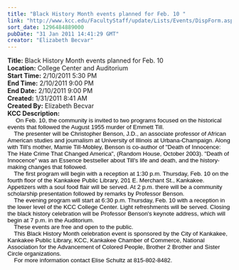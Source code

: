```yaml
---
title: "Black History Month events planned for Feb. 10 "
link: "http://www.kcc.edu/FacultyStaff/update/Lists/Events/DispForm.aspx?ID=39"
sort_date: 1296484889000
pubDate: "31 Jan 2011 14:41:29 GMT"
creator: "Elizabeth Becvar"
---
```


<div><b>Title:</b> Black History Month events planned for Feb. 10 </div>
<div><b>Location:</b> College Center and Auditorium</div>
<div><b>Start Time:</b> 2/10/2011 5:30 PM</div>
<div><b>End Time:</b> 2/10/2011 9:00 PM</div>
<div><b>End Date:</b> 2/10/2011 9:00 PM</div>
<div><b>Created:</b> 1/31/2011 8:41 AM</div>
<div><b>Created By:</b> Elizabeth Becvar</div>
<div><b>KCC Description:</b> <div class=ExternalClass8C01B380AC814DAEBEDB35D4A1B4FD1C><div>
<p class=MsoNormal style="margin:0in 0in 0pt"><span style="font-size:10pt;color:black;font-family:'Arial','sans-serif'"> </span><span style="font-size:10pt;color:black;font-family:'Arial','sans-serif'">    On Feb. 10, the community is invited to two programs focused on the historical events that followed the August 1955 murder of Emmett Till.<br>    The presenter will be Christopher Benson, J.D., an associate professor of African American studies and journalism at University of Illinois at Urbana-Champaign. Along with Till's mother, Mamie Till-Mobley, Benson is co-author of &quot;Death of Innocence: The Hate Crime That Changed America&quot;, (Random House, October 2003). &quot;Death of Innocence&quot; was an Essence bestseller about Till's life and death, and the history-making changes that followed.<br>    The first program will begin with a reception at 1:30 p.m. Thursday, Feb. 10 on the fourth floor of the Kankakee Public Library, 201 E. Merchant St., Kankakee. Appetizers with a soul food flair will be served. At 2 p.m. there will be a community scholarship presentation followed by remarks by Professor Benson.<br>    The evening program will start at 6:30 p.m. Thursday, Feb. 10 with a reception in the lower level of the KCC College Center. Light refreshments will be served. Closing the black history celebration will be Professor Benson's keynote address, which will begin at 7 p.m. in the Auditorium.<br>    These events are free and open to the public.<br>    This Black History Month celebration event is sponsored by the City of Kankakee, Kankakee Public Library, KCC, Kankakee Chamber of Commerce, National Association for the Advancement of Colored People, Brother 2 Brother and Sister Circle organizations.<br>    For more information contact Elise Schultz at 815-802-8482.</span><span style="font-size:10pt"></span></p></div></div></div>
